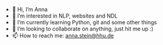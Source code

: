 - 👋 Hi, I’m Anna
- 👀 I’m interested in NLP, websites and NDL
- 🌱 I’m currently learning Python, git and some other things
- 💞️ I’m looking to collaborate on anything, just hit me up :)
- 📫 How to reach me: anna.stein@hhu.de

<!---
ansost/ansost is a ✨ special ✨ repository because its `README.md` (this file) appears on your GitHub profile.
You can click the Preview link to take a look at your changes.
--->
